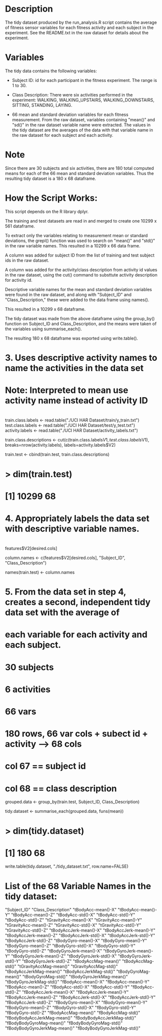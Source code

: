 # Description

The tidy dataset produced by the run_analysis.R script contains the average of fitness sensor variables for each fitness activity and each subject in the experiment. See the README.txt in the raw dataset for details about the experiment.

# Variables

The tidy data contains the following variables:

* Subject ID: id for each participant in the fitness experiment. The range is 1 to 30.

* Class Description: There were six activities performed in the experiment: WALKING, WALKING_UPSTAIRS, WALKING_DOWNSTAIRS, SITTING, STANDING, LAYING.

* 66 mean and standard deviation variables for each fitness measurement. From the raw dataset, variables containing "mean()" and "sd()" in the raw dataset variable name were extracted. The values in the tidy dataset are the averages of the data with that variable name in the raw dataset for each subject and each activity.


# Note

Since there are 30 subjects and six activities, there are 180 total computed means for each of the 66 mean and standard deviation variables. Thus the resulting tidy dataset is a 180 x 68 dataframe.

# How the Script Works:

This script depends on the R library dplyr.

The training and test datasets are read in and merged to create one 10299 x 561 dataframe. 

To extract only the variables relating to measurement mean or standard deviations, the grepl() function was used to search on "mean()" and "std()" in the raw variable names. This resulted in a 10299 x 66 data frame.

A column was added for subject ID from the list of training and test subject ids in the raw dataset.

A column was added for the activity/class description from activity id values in the raw dataset, using the cut() command to substtute activity description for activity id.

Descriptive variable names for the mean and standard deviation variables were found in the raw dataset, and along with "Subject_ID" and "Class_Description," these were added to the data frame using names().

This resulted in a 10299 x 68 dataframe.

The tidy dataset was made from the above dataframe using the group_by() function on Subject_ID and Class_Description, and the means were taken of the variables using summarise_each().

The resulting 180 x 68 dataframe was exported using write.table().

#
# 3. Uses descriptive activity names to name the activities in the data set
# Note: Interpreted to mean use activity name instead of activity ID
#

train.class.labels <- read.table("./UCI HAR Dataset/train/y_train.txt")
test.class.labels <- read.table("./UCI HAR Dataset/test/y_test.txt")
activity.labels <- read.table("./UCI HAR Dataset/activity_labels.txt")

train.class.descriptions <- cut(c(train.class.labels$V1,test.class.labels$V1), breaks=nrow(activity.labels), labels=activity.labels$V2)

train.test <- cbind(train.test, train.class.descriptions)

# > dim(train.test)
# [1] 10299    68

#
# 4. Appropriately labels the data set with descriptive variable names. 
#

features$V2[desired.cols]

column.names <- c(features$V2[desired.cols], "Subject_ID", "Class_Description")

names(train.test) <- column.names

#
# 5. From the data set in step 4, creates a second, independent tidy data set with the average of 
# each variable for each activity and each subject.
#

# 30 subjects
# 6 activities
# 66 vars
#
# 180 rows, 66 var cols + subect id + activity --> 68 cols
# col 67 == subject id
# col 68 == class description

grouped.data <- group_by(train.test, Subject_ID, Class_Description)

tidy.dataset <- summarise_each(grouped.data, funs(mean))

# > dim(tidy.dataset)
# [1] 180  68

write.table(tidy.dataset, "./tidy_dataset.txt", row.name=FALSE)



# List of the 68 Variable Names in the tidy dataset:

"Subject_ID"
"Class_Description"
"tBodyAcc-mean()-X"
"tBodyAcc-mean()-Y"
"tBodyAcc-mean()-Z"
"tBodyAcc-std()-X"
"tBodyAcc-std()-Y"
"tBodyAcc-std()-Z"
"tGravityAcc-mean()-X"
"tGravityAcc-mean()-Y"
"tGravityAcc-mean()-Z"
"tGravityAcc-std()-X"
"tGravityAcc-std()-Y"
"tGravityAcc-std()-Z"
"tBodyAccJerk-mean()-X"
"tBodyAccJerk-mean()-Y"
"tBodyAccJerk-mean()-Z"
"tBodyAccJerk-std()-X"
"tBodyAccJerk-std()-Y"
"tBodyAccJerk-std()-Z"
"tBodyGyro-mean()-X"
"tBodyGyro-mean()-Y"
"tBodyGyro-mean()-Z"
"tBodyGyro-std()-X"
"tBodyGyro-std()-Y"
"tBodyGyro-std()-Z"
"tBodyGyroJerk-mean()-X"
"tBodyGyroJerk-mean()-Y"
"tBodyGyroJerk-mean()-Z"
"tBodyGyroJerk-std()-X"
"tBodyGyroJerk-std()-Y"
"tBodyGyroJerk-std()-Z"
"tBodyAccMag-mean()"
"tBodyAccMag-std()"
"tGravityAccMag-mean()"
"tGravityAccMag-std()"
"tBodyAccJerkMag-mean()"
"tBodyAccJerkMag-std()"
"tBodyGyroMag-mean()"
"tBodyGyroMag-std()"
"tBodyGyroJerkMag-mean()"
"tBodyGyroJerkMag-std()"
"fBodyAcc-mean()-X"
"fBodyAcc-mean()-Y"
"fBodyAcc-mean()-Z"
"fBodyAcc-std()-X"
"fBodyAcc-std()-Y"
"fBodyAcc-std()-Z"
"fBodyAccJerk-mean()-X"
"fBodyAccJerk-mean()-Y"
"fBodyAccJerk-mean()-Z"
"fBodyAccJerk-std()-X"
"fBodyAccJerk-std()-Y"
"fBodyAccJerk-std()-Z"
"fBodyGyro-mean()-X"
"fBodyGyro-mean()-Y"
"fBodyGyro-mean()-Z"
"fBodyGyro-std()-X"
"fBodyGyro-std()-Y"
"fBodyGyro-std()-Z"
"fBodyAccMag-mean()"
"fBodyAccMag-std()"
"fBodyBodyAccJerkMag-mean()"
"fBodyBodyAccJerkMag-std()"
"fBodyBodyGyroMag-mean()"
"fBodyBodyGyroMag-std()"
"fBodyBodyGyroJerkMag-mean()"
"fBodyBodyGyroJerkMag-std()"
